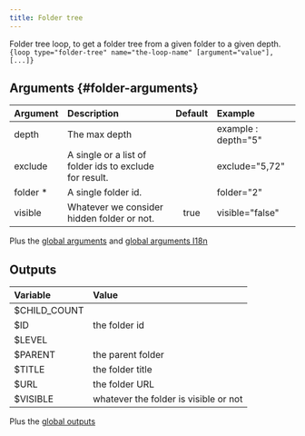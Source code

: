 ```yaml
---
title: Folder tree
---
```


Folder tree loop, to get a folder tree from a given folder to a given depth.  
`{loop type="folder-tree" name="the-loop-name" [argument="value"], [...]}`

## Arguments {#folder-arguments}

| Argument   | Description                                             | Default | Example             |
|------------|:--------------------------------------------------------|:-------:|:--------------------|
| depth      | The max depth                                           |         | example : depth="5" |
| exclude    | A single or a list of folder ids to exclude for result. |         | exclude="5,72"      |
| folder *   | A single folder id.                                     |         | folder="2"          |
| visible    | Whatever we consider hidden folder or not.              |  true   | visible="false"     |

Plus the [global arguments](./global_arguments) and [global arguments I18n](./global_arguments_I18n.md)

## Outputs

| Variable     | Value                                  |
|:-------------|:---------------------------------------|
| $CHILD_COUNT |                                        |
| $ID          | the folder id                          |
| $LEVEL       |                                        |
| $PARENT      | the parent folder                      |
| $TITLE       | the folder title                       |
| $URL         | the folder URL                         |
| $VISIBLE     | whatever the folder is visible or not  |

Plus the [global outputs](./global_outputs)
